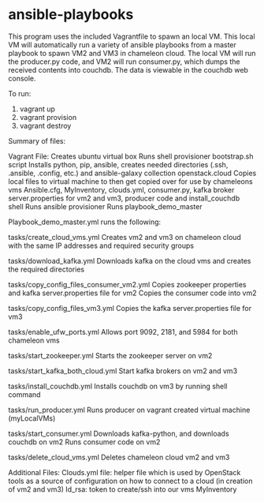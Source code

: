# ansible-playbooks

This program uses the included Vagrantfile to spawn an local VM. 
This local VM will automatically run a variety of ansible playbooks from a master playbook to spawn VM2 and VM3 in chameleon cloud. 
The local VM will run the producer.py code, and VM2 will run consumer.py, which dumps the received contents into couchdb.
The data is viewable in the couchdb web console. 


To run: 

1. vagrant up
2. vagrant provision
3. vagrant destroy


Summary of files:

Vagrant File: 
Creates ubuntu virtual box
Runs shell provisioner bootstrap.sh script
Installs python, pip, ansible, creates needed directories (.ssh, .ansible, .config, etc.) and ansible-galaxy collection openstack.cloud
Copies local files to virtual machine to then get copied over for use by chameleons vms
Ansible.cfg, MyInventory, clouds.yml, consumer.py, kafka broker server.properties for vm2 and vm3, producer code and install_couchdb shell
Runs ansible provisioner 
Runs playbook_demo_master

Playbook_demo_master.yml runs the following: 

tasks/create_cloud_vms.yml
Creates vm2 and vm3 on chameleon cloud with the same IP addresses and required security groups

tasks/download_kafka.yml
Downloads kafka on the cloud vms and creates the required directories

tasks/copy_config_files_consumer_vm2.yml
Copies zookeeper properties and kafka server.properties file for vm2
Copies the consumer code into vm2

tasks/copy_config_files_vm3.yml
Copies the kafka server.properties file for vm3

tasks/enable_ufw_ports.yml
Allows port 9092, 2181, and 5984 for both chameleon vms

tasks/start_zookeeper.yml
Starts the zookeeper server on vm2

tasks/start_kafka_both_cloud.yml
Start kafka brokers on vm2 and vm3

tasks/install_couchdb.yml
Installs couchdb on vm3 by running shell command

tasks/run_producer.yml
Runs producer on vagrant created virtual machine (myLocalVMs)

tasks/start_consumer.yml
Downloads kafka-python, and downloads couchdb on vm2
Runs consumer code on vm2

tasks/delete_cloud_vms.yml
Deletes chameleon cloud vm2 and vm3
 
Additional Files: 
Clouds.yml file: helper file which is used by OpenStack tools as a source of configuration on how to connect to a cloud (in creation of vm2 and vm3)
Id_rsa: token to create/ssh into our vms
MyInventory
